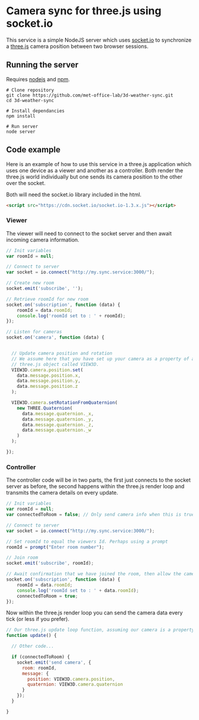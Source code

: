 Camera sync for three.js using socket.io
===============

This service is a simple NodeJS server which uses [socket.io][socket] to synchronize a [three.js][three] camera position between two browser sessions.

## Running the server

Requires [nodejs][nodejs] and [npm][npm].

```shell
# Clone repository
git clone https://github.com/met-office-lab/3d-weather-sync.git
cd 3d-weather-sync

# Install dependancies
npm install

# Run server
node server
```

## Code example

Here is an example of how to use this service in a three.js application which uses one device as a viewer and another as a controller. Both render the three.js world individually but one sends its camera position to the other over the socket.

Both will need the socket.io library included in the html.

```html
<script src="https://cdn.socket.io/socket.io-1.3.x.js"></script>
```

### Viewer

The viewer will need to connect to the socket server and then await incoming camera information.

```javascript
// Init variables
var roomId = null;

// Connect to server
var socket = io.connect("http://my.sync.service:3000/");

// Create new room
socket.emit('subscribe', '');

// Retrieve roomId for new room
socket.on('subscription', function (data) {
    roomId = data.roomId;
    console.log('roomId set to : ' + roomId);
});

// Listen for cameras
socket.on('camera', function (data) {


  // Update camera position and rotation
  // We assume here that you have set up your camera as a property of a
  // three.js object called VIEW3D.
  VIEW3D.camera.position.set(
    data.message.position.x,
    data.message.position.y,
    data.message.position.z
  );

  VIEW3D.camera.setRotationFromQuaternion(
    new THREE.Quaternion(
      data.message.quaternion._x,
      data.message.quaternion._y,
      data.message.quaternion._z,
      data.message.quaternion._w
    )
  );

});
```

### Controller

The controller code will be in two parts, the first just connects to the socket server as before, the second happens within the three.js render loop and transmits the camera details on every update.

```javascript
// Init variables
var roomId = null;
var connectedToRoom = false; // Only send camera info when this is true

// Connect to server
var socket = io.connect("http://my.sync.service:3000/");

// Set roomId to equal the viewers Id. Perhaps using a prompt
roomId = prompt("Enter room number");

// Join room
socket.emit('subscribe', roomId);

// Await confirmation that we have joined the room, then allow the camera to be sent
socket.on('subscription', function (data) {
    roomId = data.roomId;
    console.log('roomId set to : ' + data.roomId);
    connectedToRoom = true;
});

```

Now within the three.js render loop you can send the camera data every tick (or less if you prefer).

```javascript
// Our three.js update loop function, assuming our camera is a property of our VIEW3D object as before
function update() {

  // Other code...

  if (connectedToRoom) {
    socket.emit('send camera', {
      room: roomId,
      message: {
        position: VIEW3D.camera.position,
        quaternion: VIEW3D.camera.quaternion
      }
    });
  }

}
```


[nodejs]: https://nodejs.org/
[npm]: https://www.npmjs.com/
[socket]: http://socket.io/
[three]: http://threejs.org/
